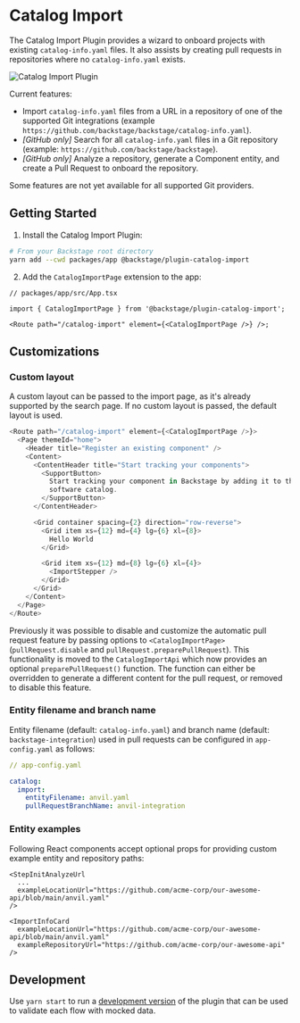 # Catalog Import

The Catalog Import Plugin provides a wizard to onboard projects with existing `catalog-info.yaml` files.
It also assists by creating pull requests in repositories where no `catalog-info.yaml` exists.

![Catalog Import Plugin](./docs/catalog-import-screenshot.png)

Current features:

- Import `catalog-info.yaml` files from a URL in a repository of one of the supported Git integrations (example `https://github.com/backstage/backstage/catalog-info.yaml`).
- _[GitHub only]_ Search for all `catalog-info.yaml` files in a Git repository (example: `https://github.com/backstage/backstage`).
- _[GitHub only]_ Analyze a repository, generate a Component entity, and create a Pull Request to onboard the repository.

Some features are not yet available for all supported Git providers.

## Getting Started

1. Install the Catalog Import Plugin:

```bash
# From your Backstage root directory
yarn add --cwd packages/app @backstage/plugin-catalog-import
```

2. Add the `CatalogImportPage` extension to the app:

```tsx
// packages/app/src/App.tsx

import { CatalogImportPage } from '@backstage/plugin-catalog-import';

<Route path="/catalog-import" element={<CatalogImportPage />} />;
```

## Customizations

### Custom layout

A custom layout can be passed to the import page, as it's already
supported by the search page. If no custom layout is passed, the default layout
is used.

```typescript
<Route path="/catalog-import" element={<CatalogImportPage />}>
  <Page themeId="home">
    <Header title="Register an existing component" />
    <Content>
      <ContentHeader title="Start tracking your components">
        <SupportButton>
          Start tracking your component in Backstage by adding it to the
          software catalog.
        </SupportButton>
      </ContentHeader>

      <Grid container spacing={2} direction="row-reverse">
        <Grid item xs={12} md={4} lg={6} xl={8}>
          Hello World
        </Grid>

        <Grid item xs={12} md={8} lg={6} xl={4}>
          <ImportStepper />
        </Grid>
      </Grid>
    </Content>
  </Page>
</Route>
```

Previously it was possible to disable and customize the automatic pull request
feature by passing options to `<CatalogImportPage>` (`pullRequest.disable` and
`pullRequest.preparePullRequest`). This functionality is moved to the
`CatalogImportApi` which now provides an optional `preparePullRequest()`
function. The function can either be overridden to generate a different content
for the pull request, or removed to disable this feature.

### Entity filename and branch name

Entity filename (default: `catalog-info.yaml`) and branch name (default: `backstage-integration`) used in pull requests can be configured in `app-config.yaml` as follows:

```yaml
// app-config.yaml

catalog:
  import:
    entityFilename: anvil.yaml
    pullRequestBranchName: anvil-integration
```

### Entity examples

Following React components accept optional props for providing custom example entity and repository paths:

```tsx
<StepInitAnalyzeUrl
  ...
  exampleLocationUrl="https://github.com/acme-corp/our-awesome-api/blob/main/anvil.yaml"
/>
```

```tsx
<ImportInfoCard
  exampleLocationUrl="https://github.com/acme-corp/our-awesome-api/blob/main/anvil.yaml"
  exampleRepositoryUrl="https://github.com/acme-corp/our-awesome-api"
/>
```

## Development

Use `yarn start` to run a [development version](./dev/index.tsx) of the plugin that can be used to validate each flow with mocked data.
